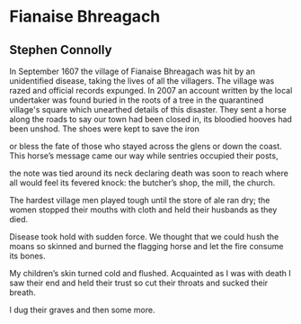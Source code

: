 # Fianaise Bhreagach
## Stephen Connolly
In September 1607 the village of Fianaise Bhreagach was hit by an unidentified
disease, taking the lives of all the villagers. The village was razed and
official records expunged. In 2007 an account written by the local undertaker
was found buried in the roots of a tree in the quarantined village's square
which unearthed details of this disaster.
They sent a horse along the roads to say our town had been closed in,
its bloodied hooves had been unshod. The shoes were kept to save the iron

or bless the fate of those who stayed across the glens or down the coast.
This horse’s message came our way while sentries occupied their posts,

the note was tied around its neck declaring death was soon to reach
where all would feel its fevered knock: the butcher’s shop, the mill, the
church.

The hardest village men played tough until the store of ale ran dry;
the women stopped their mouths with cloth and held their husbands as they
died.

Disease took hold with sudden force. We thought that we could hush the moans
so skinned and burned the flagging horse and let the fire consume its bones.

My children’s skin turned cold and flushed. Acquainted as I was with death
I saw their end and held their trust so cut their throats and sucked their
breath.

I dug their graves and then some more.